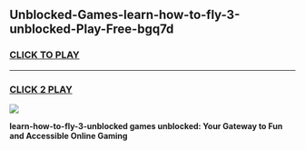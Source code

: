 
## Unblocked-Games-learn-how-to-fly-3-unblocked-Play-Free-bgq7d
<h3>
<a href="https://premium76.site?title=learn-how-to-fly-3-unblocked&ref=18A1">CLICK TO PLAY</a></h3>
<hr>

<h3>
<a href="https://premium76.site?title=learn-how-to-fly-3-unblocked&ref=18A1">CLICK 2 PLAY</a>
  
</h3>

<a href="https://premium76.site?title=learn-how-to-fly-3-unblocked&ref=18A1"><img src="https://clearcache.store/games.png"></a>


**learn-how-to-fly-3-unblocked games unblocked: Your Gateway to Fun and Accessible Online Gaming**
